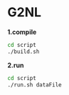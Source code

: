 # G2NL

**1.compile**
```bash
cd script
./build.sh
```
**2.run**
```bash
cd script
./run.sh dataFile
```
